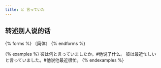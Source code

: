 ```yaml
---
title: と 言っていた
---
```


## 转述别人说的话

{% forms %}
〔简体〕
{% endforms %}

{% examples %}
彼は何と言っていましたか。#他说了什么。
彼は最近忙しいと言っていました。#他说他最近很忙。
{% endexamples %}
